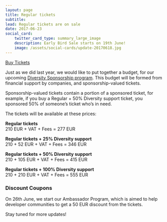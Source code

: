 ```yaml
---
layout: page
title: Regular tickets
subtitle:
lead: Regular tickets are on sale
date: 2017-06-23
social_card:
    twitter_card_type: summary_large_image
    description: Early Bird Sale starts on 19th June!
    image: /assets/social-cards/update-20170618.jpg
---
```


<div class="block text-center">
<a href="https://ti.to/jsconf-bp/jsconf-budapest-2017" class="button">
                        <span class="inner">
                            Buy Tickets
                        </span>
                    </a>
</div>

Just as we did last year, we would like to put together a budget, for our upcoming [Diversity Sponsorship program](http://jsconfbp.com/diversity-sponsorship). This budget will be formed from financial support by companies, and sponsorship-valued tickets.

Sponsorship-valued tickets contain a portion of a sponsored ticket, for example, if you buy a Regular + 50% Diversity support ticket, you sponsored 50% of someone’s ticket who’s in need.

The tickets will be available at these prices:

**Regular tickets**  
210 EUR + VAT + Fees = 277 EUR

**Regular tickets + 25% Diversity support**  
210 + 52 EUR + VAT + Fees = 346 EUR

**Regular tickets + 50% Diversity support**  
210 + 105 EUR + VAT + Fees = 415 EUR

**Regular tickets + 100% Diversity support**  
210 + 210 EUR + VAT + Fees = 555 EUR

### Discount Coupons

On 26th June, we start our Ambassador Program, which is aimed to help developer communities to get a 50 EUR discount from the tickets.

Stay tuned for more updates!